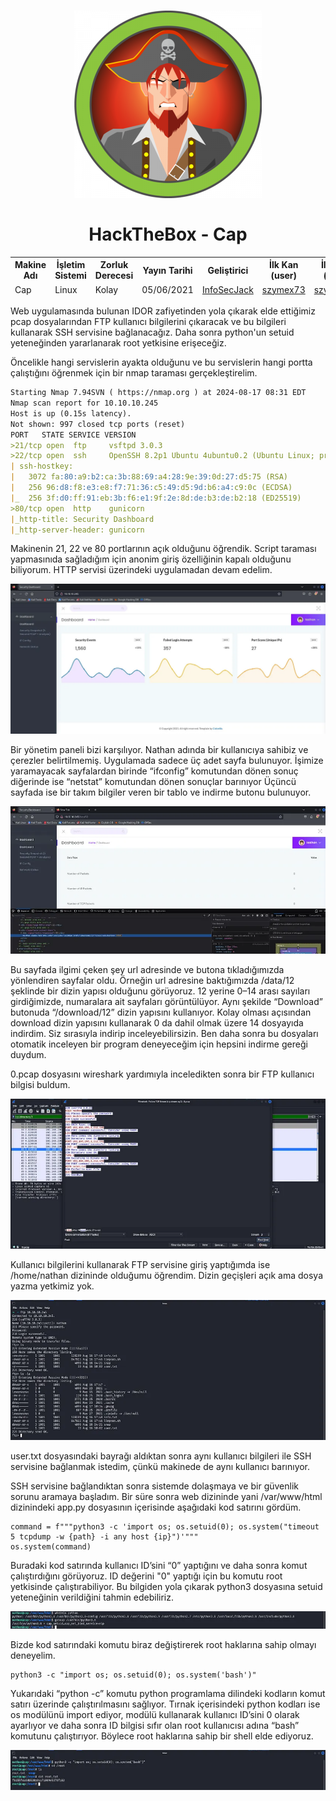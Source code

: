<h1 align="center">
  <a href="https://www.hackthebox.eu/home/machines/profile/190"><img src="images/0.jpg" alt="Luke"></a>
  <br><br>HackTheBox - Cap
</h1>

<table align="center">
    <thead>
        <tr>
            <th>Makine Adı</th>
            <th>İşletim Sistemi</th>
            <th>Zorluk Derecesi</th>
            <th>Yayın Tarihi</th>
            <th>Geliştirici</th>
            <th>İlk Kan (user)</th>
            <th>İlk Kan (root)</th>
        </tr>
        <tr>
            <td>Cap</td>
            <td>Linux</td>
            <td>Kolay</td>
            <td>05/06/2021</td>
            <td><a href="https://app.hackthebox.com/users/52045">InfoSecJack</a></td>
            <td><a href="https://app.hackthebox.com/users/139466">szymex73</a></td>
            <td><a href="https://app.hackthebox.com/users/139466">szymex73</a></td>
        </tr>
    </thead>
</table>



Web uygulamasında bulunan IDOR zafiyetinden yola çıkarak elde ettiğimiz pcap dosyalarından FTP kullanıcı bilgilerini çıkaracak ve bu bilgileri kullanarak SSH servisine bağlanacağız. Daha sonra python'un setuid yeteneğinden yararlanarak root yetkisine erişeceğiz.

Öncelikle hangi servislerin ayakta olduğunu ve bu servislerin hangi portta çalıştığını öğrenmek için bir nmap taraması gerçekleştirelim.

```markdown
Starting Nmap 7.94SVN ( https://nmap.org ) at 2024-08-17 08:31 EDT                                                                                                                           
Nmap scan report for 10.10.10.245                                                                                                                                                            
Host is up (0.15s latency).                                                                                                                                                                  
Not shown: 997 closed tcp ports (reset)                                                                                                                                                      
PORT   STATE SERVICE VERSION                                                                                                                                                                 
>21/tcp open  ftp     vsftpd 3.0.3                                                                                                                                                            
>22/tcp open  ssh     OpenSSH 8.2p1 Ubuntu 4ubuntu0.2 (Ubuntu Linux; protocol 2.0)                                                                                                            
| ssh-hostkey:                                                                                                                                                                               
|   3072 fa:80:a9:b2:ca:3b:88:69:a4:28:9e:39:0d:27:d5:75 (RSA)                                                                                                                               
|   256 96:d8:f8:e3:e8:f7:71:36:c5:49:d5:9d:b6:a4:c9:0c (ECDSA)                                                                                                                              
|_  256 3f:d0:ff:91:eb:3b:f6:e1:9f:2e:8d:de:b3:de:b2:18 (ED25519)                                                                                                                            
>80/tcp open  http    gunicorn                                                                                                                                                                
|_http-title: Security Dashboard                                                                                                                                                             
|_http-server-header: gunicorn
```

Makinenin 21, 22 ve 80 portlarının açık olduğunu öğrendik. Script taraması yapmasınıda sağladığım için anonim giriş özelliğinin kapalı olduğunu biliyorum. HTTP servisi üzerindeki uygulamadan devam edelim.

![](images/1.jpg)

Bir yönetim paneli bizi karşılıyor. Nathan adında bir kullanıcıya sahibiz ve çerezler belirtilmemiş. Uygulamada sadece üç adet sayfa bulunuyor. İşimize yaramayacak sayfalardan birinde “ifconfig” komutundan dönen sonuç diğerinde ise “netstat” komutundan dönen sonuçlar barınıyor Üçüncü sayfada ise bir takım bilgiler veren bir tablo ve indirme butonu bulunuyor.

![](images/2.jpg)

Bu sayfada ilgimi çeken şey url adresinde ve butona tıkladığımızda yönlendiren sayfalar oldu. Örneğin url adresine baktığımızda /data/12 şeklinde bir dizin yapısı olduğunu görüyoruz. 12 yerine 0–14 arası sayıları girdiğimizde, numaralara ait sayfaları görüntülüyor. Aynı şekilde “Download” butonuda “/download/12” dizin yapısını kullanıyor. Kolay olması açısından download dizin yapısını kullanarak 0 da dahil olmak üzere 14 dosyayıda indirdim. Siz sırasıyla indirip inceleyebilirsizin. Ben daha sonra bu dosyaları otomatik inceleyen bir program deneyeceğim için hepsini indirme gereği duydum.

0.pcap dosyasını wireshark yardımıyla inceledikten sonra bir FTP kullanıcı bilgisi buldum.

![](images/3.jpg)

Kullanıcı bilgilerini kullanarak FTP servisine giriş yaptığımda ise /home/nathan dizininde olduğumu öğrendim. Dizin geçişleri açık ama dosya yazma yetkimiz yok.

![](images/4.jpg)

user.txt dosyasındaki bayrağı aldıktan sonra aynı kullanıcı bilgileri ile SSH servisine bağlanmak istedim, çünkü makinede de aynı kullanıcı barınıyor.

SSH servisine bağlandıktan sonra sistemde dolaşmaya ve bir güvenlik sorunu aramaya başladım. Bir süre sonra web dizininde yani /var/www/html dizinindeki app.py dosyasının içerisinde aşağıdaki kod satırını gördüm.

```
command = f"""python3 -c 'import os; os.setuid(0); os.system("timeout 5 tcpdump -w {path} -i any host {ip}")'"""                                                                     
os.system(command)
```

Buradaki kod satırında kullanıcı ID’sini “0” yaptığını ve daha sonra komut çalıştırdığını görüyoruz. ID değerini "0" yaptığı için bu komutu root yetkisinde çalıştırabiliyor. Bu bilgiden yola çıkarak python3 dosyasına setuid yeteneğinin verildiğini tahmin edebiliriz.

![](images/5.jpg)

Bizde kod satırındaki komutu biraz değiştirerek root haklarına sahip olmayı deneyelim.

```
python3 -c "import os; os.setuid(0); os.system('bash')"
```

Yukarıdaki “python -c” komutu python programlama dilindeki kodların komut satırı üzerinde çalıştırılmasını sağlıyor. Tırnak içerisindeki python kodları ise os modülünü import ediyor, modülü kullanarak kullanıcı ID’sini 0 olarak ayarlıyor ve daha sonra ID bilgisi sıfır olan root kullanıcısı adına “bash” komutunu çalıştırıyor. Böylece root haklarına sahip bir shell elde ediyoruz.

![](images/6.jpg)
